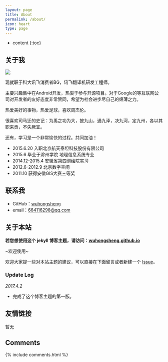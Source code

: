 ```yaml
---
layout: page
title: About
permalink: /about/
icon: heart
type: page
---
```


* content
{:toc}

## 关于我

<!--<iframe src="https://githubbadge.appspot.com/gaohaoyang?s=1" style="border: 0;height: 142px;width: 200px;overflow: hidden;" frameBorder="0"></iframe>-->
![](http://ooxw95lkz.bkt.clouddn.com/me.jpeg)

现就职于科大讯飞消费者BG，讯飞翻译机研发工程师。

主要兴趣集中在Android开发，热衷于参与开源项目。对于Google的等互联网公司对开发者的友好态度非常赞同，希望为社会进步尽自己的绵薄之力。

热爱美好的事物，热爱足球，喜欢周杰伦。

很喜欢司马迁的史记：为禹之功为大，披九山，通九泽，决九河，定九州，各以其职来贡，不失厥宜。

还有，学习是一个非常愉快的过程。共同加油！

* 2015.6.20 入职北京航天泰坦科技股份有限公司 
* 2015.6 毕业于滁州学院 地理信息系统专业
* 2014.12-2015.4 安徽省第四测绘院实习
* 2012.6-2012.9 北京数字空间
* 2011.10 获得安徽GIS大赛三等奖

## 联系我

* GitHub：[wuhongsheng](https://github.com/wuhongsheng)
* email：664116298@qq.com

## 关于本站

**若您想使用这个 jekyll 博客主题，请访问：[wuhongsheng.github.io](https://github.com/wuhongsheng/Gaohaoyang.github.io)**

~欢迎使用~

欢迎大家提一些对本站主题的建议，可以直接在下面留言或者新建一个 [Issue](https://github.com/wuhongsheng/whs.github.io/issues)。

### Update Log

*2017.4.2*

* 完成了这个博客主题的第一版。

## 友情链接

暂无

## Comments

{% include comments.html %}
